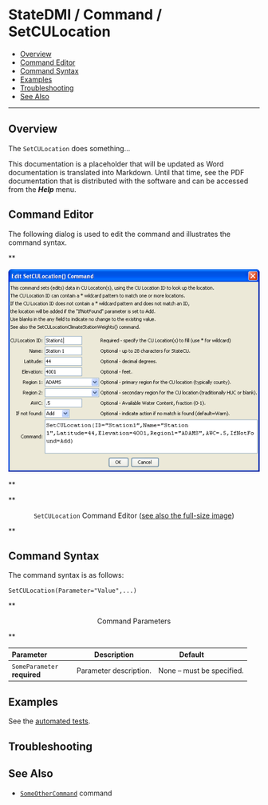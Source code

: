 # StateDMI / Command / SetCULocation #

* [Overview](#overview)
* [Command Editor](#command-editor)
* [Command Syntax](#command-syntax)
* [Examples](#examples)
* [Troubleshooting](#troubleshooting)
* [See Also](#see-also)

-------------------------

## Overview ##

The `SetCULocation` does something...

This documentation is a placeholder that will be updated as Word documentation is translated into Markdown.
Until that time, see the PDF documentation that is distributed with the software and can be accessed
from the ***Help*** menu.

## Command Editor ##

The following dialog is used to edit the command and illustrates the command syntax.

**<p style="text-align: center;">
![SetCULocation](SetCULocation.png)
</p>**

**<p style="text-align: center;">
`SetCULocation` Command Editor (<a href="../SetCULocation.png">see also the full-size image</a>)
</p>**

## Command Syntax ##

The command syntax is as follows:

```text
SetCULocation(Parameter="Value",...)
```
**<p style="text-align: center;">
Command Parameters
</p>**

| **Parameter**&nbsp;&nbsp;&nbsp;&nbsp;&nbsp;&nbsp;&nbsp;&nbsp;&nbsp;&nbsp;&nbsp;&nbsp; | **Description** | **Default**&nbsp;&nbsp;&nbsp;&nbsp;&nbsp;&nbsp;&nbsp;&nbsp;&nbsp;&nbsp; |
| --------------|-----------------|----------------- |
|`SomeParameter`<br>**required**|Parameter description.|None – must be specified.|

## Examples ##

See the [automated tests](https://github.com/OpenCDSS/cdss-app-statedmi-test/tree/master/test/regression/commands/SetCULocation).

## Troubleshooting ##

## See Also ##

* [`SomeOtherCommand`](../SomeOtherCommand/SomeOtherCommand) command
